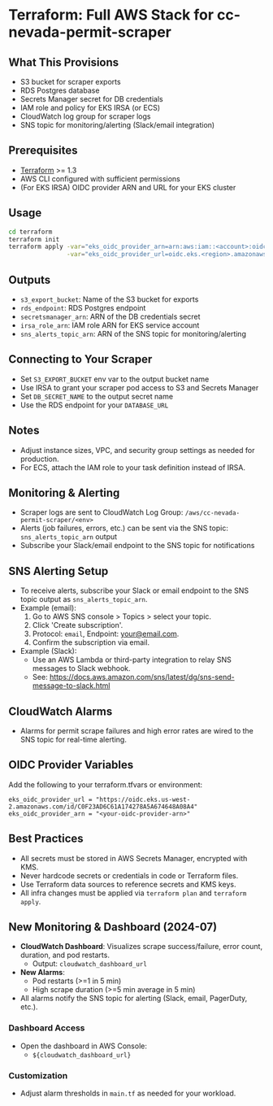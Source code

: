 # Terraform: Full AWS Stack for cc-nevada-permit-scraper

## What This Provisions
- S3 bucket for scraper exports
- RDS Postgres database
- Secrets Manager secret for DB credentials
- IAM role and policy for EKS IRSA (or ECS)
- CloudWatch log group for scraper logs
- SNS topic for monitoring/alerting (Slack/email integration)

## Prerequisites
- [Terraform](https://www.terraform.io/downloads.html) >= 1.3
- AWS CLI configured with sufficient permissions
- (For EKS IRSA) OIDC provider ARN and URL for your EKS cluster

## Usage
```sh
cd terraform
terraform init
terraform apply -var="eks_oidc_provider_arn=arn:aws:iam::<account>:oidc-provider/oidc.eks.<region>.amazonaws.com/id/<id>" \
                -var="eks_oidc_provider_url=oidc.eks.<region>.amazonaws.com/id/<id>"
```

## Outputs
- `s3_export_bucket`: Name of the S3 bucket for exports
- `rds_endpoint`: RDS Postgres endpoint
- `secretsmanager_arn`: ARN of the DB credentials secret
- `irsa_role_arn`: IAM role ARN for EKS service account
- `sns_alerts_topic_arn`: ARN of the SNS topic for monitoring/alerting

## Connecting to Your Scraper
- Set `S3_EXPORT_BUCKET` env var to the output bucket name
- Use IRSA to grant your scraper pod access to S3 and Secrets Manager
- Set `DB_SECRET_NAME` to the output secret name
- Use the RDS endpoint for your `DATABASE_URL`

## Notes
- Adjust instance sizes, VPC, and security group settings as needed for production.
- For ECS, attach the IAM role to your task definition instead of IRSA.

## Monitoring & Alerting
- Scraper logs are sent to CloudWatch Log Group: `/aws/cc-nevada-permit-scraper/<env>`
- Alerts (job failures, errors, etc.) can be sent via the SNS topic: `sns_alerts_topic_arn` output
- Subscribe your Slack/email endpoint to the SNS topic for notifications

## SNS Alerting Setup

- To receive alerts, subscribe your Slack or email endpoint to the SNS topic output as `sns_alerts_topic_arn`.
- Example (email):
  1. Go to AWS SNS console > Topics > select your topic.
  2. Click 'Create subscription'.
  3. Protocol: `email`, Endpoint: your@email.com.
  4. Confirm the subscription via email.
- Example (Slack):
  - Use an AWS Lambda or third-party integration to relay SNS messages to Slack webhook.
  - See: https://docs.aws.amazon.com/sns/latest/dg/sns-send-message-to-slack.html

## CloudWatch Alarms
- Alarms for permit scrape failures and high error rates are wired to the SNS topic for real-time alerting.

## OIDC Provider Variables

Add the following to your terraform.tfvars or environment:

```
eks_oidc_provider_url = "https://oidc.eks.us-west-2.amazonaws.com/id/C0F23AD6C61A174278A5A674648A08A4"
eks_oidc_provider_arn = "<your-oidc-provider-arn>"
```

## Best Practices
- All secrets must be stored in AWS Secrets Manager, encrypted with KMS.
- Never hardcode secrets or credentials in code or Terraform files.
- Use Terraform data sources to reference secrets and KMS keys.
- All infra changes must be applied via `terraform plan` and `terraform apply`.

## New Monitoring & Dashboard (2024-07)

- **CloudWatch Dashboard**: Visualizes scrape success/failure, error count, duration, and pod restarts.
  - Output: `cloudwatch_dashboard_url`
- **New Alarms**:
  - Pod restarts (>=1 in 5 min)
  - High scrape duration (>=5 min average in 5 min)
- All alarms notify the SNS topic for alerting (Slack, email, PagerDuty, etc.).

### Dashboard Access
- Open the dashboard in AWS Console:
  - `${cloudwatch_dashboard_url}`

### Customization
- Adjust alarm thresholds in `main.tf` as needed for your workload.

<!-- Triggered by fullauto verification at 2024-07-09T00:00:00Z --> 